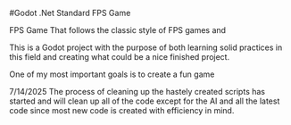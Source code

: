 #Godot .Net Standard FPS Game

FPS Game That follows the classic style of FPS games and

This is a Godot project with the purpose of both learning solid practices in this field and creating what could be a nice finished project.

One of my most important goals is to create a fun game

7/14/2025
The process of cleaning up the hastely created scripts has started and will clean up all of the code except for the AI and all the latest code since most new code is created with efficiency in mind.


